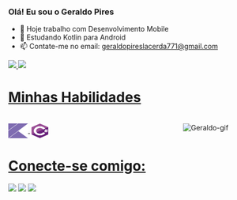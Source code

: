 ### Olá! Eu sou o Geraldo Pires

- 🔭 Hoje trabalho com Desenvolvimento Mobile
- 🌱 Estudando Kotlin para Android
- 📫 Contate-me no email: geraldopireslacerda771@gmail.com

<div>
<a href="https://beacons.page/filhodorelampago"> 
  <img height="180cm" src="https://github-readme-stats.vercel.app/api?username=geraldoneto771&show_icons=true&theme=dracula&include_all_commits=true&count_private=true"/>
  <img height="180cm" src="https://github-readme-stats.vercel.app/api/top-langs/?username=geraldoneto771&layout=compact&langs_count=16&theme=dracula"/>
</div>
  
# Minhas Habilidades
  
<div style ="display: inline_block"><br>
  <img align="center" alt="Geraldo-Kotlin" height="30" width="40" src="https://raw.githubusercontent.com/devicons/devicon/master/icons/kotlin/kotlin-plain.svg">
  <img align="center" alt="Geraldo-Csharp" height="30" width="40" src="https://raw.githubusercontent.com/devicons/devicon/master/icons/csharp/csharp-original.svg">
  <img width="150cm" align="right" alt="Geraldo-gif" src="https://user-images.githubusercontent.com/57460037/128093953-3637f807-6a99-407f-8848-3ce8555830be.png">
</div>
  
# Conecte-se comigo:

<div>
  <a href="https://instagram.com/filhodorelampago" target="_blank"><img src="https://img.shields.io/badge/-Instagram-%23E4405F?style=for-the-badge&logo=instagram&logoColor=white" target="_blank"></a>
  <a href = "geraldopireslacerda771@gmail.com"><img src="https://img.shields.io/badge/-Gmail-%23333?style=for-the-badge&logo=gmail&logoColor=white" target="_blank"></a>
  <a href="https://www.linkedin.com/in/geraldo-pires-b0b8551ba/" target="_blank"><img src="https://img.shields.io/badge/-LinkedIn-%230077B5?style=for-the-badge&logo=linkedin&logoColor=white" target="_blank"></a>   
</div> 
